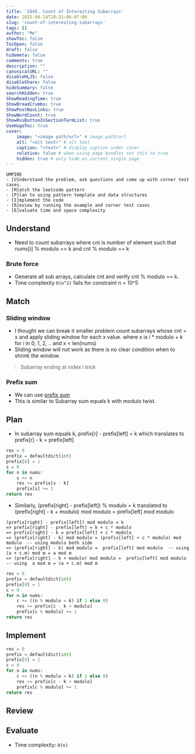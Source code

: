 ```yaml
---
title: '2845. Count of Interesting Subarrays'
date: 2025-04-24T20:31:06-07:00
slug: 'count-of-interesting-subarrays'
tags: []
author: "Me"
showToc: false
TocOpen: false
draft: false
hidemeta: false
comments: true
description: ""
canonicalURL: ""
disableHLJS: false
disableShare: false
hideSummary: false
searchHidden: true
ShowReadingTime: true
ShowBreadCrumbs: true
ShowPostNavLinks: true
ShowWordCount: true
ShowRssButtonInSectionTermList: true
UseHugoToc: true
cover:
    image: "<image path/url>" # image path/url
    alt: "<alt text>" # alt text
    caption: "<text>" # display caption under cover
    relative: false # when using page bundles set this to true
    hidden: true # only hide on current single page
---
```


```
UMPIRE
- [U]nderstand the problem, ask questions and come up with corner test cases.
- [M]atch the leetcode pattern
- [P]lan to using pattern template and data structures
- [I]mplement the code
- [R]eview by running the example and corner test cases
- [E]valuate time and space complexity
```

## Understand

- Need to count subarrays where cnt is number of element such that nums[i] % modulo == k and cnt % modulo == k

### Brute force

- Generate all sub arrays, calculate cnt and  verify cnt % modulo == k.
- Time complexity `O(n^2)` fails for constraint n = 10^5

## Match

### Sliding window
- I thought we can break it smaller problem count subarrays whose cnt = x and apply sliding window for each x value. where x is i  * modulo + k for i in 0, 1, 2, .. and x < len(nums)
- Sliding window will not work as there is no clear condition when to shrink the window.

> Subarray ending at index i trick

### Prefix sum

- We can use [prefix sum](/posts/leetcode/leetcode-patterns/prefix-sum)
- This is similar to Subarray sum equals k with modulo twist.



## Plan

- In subarray sum equals k, prefix[r] - prefix[left] = k which translates to prefix[r] - k = prefix[left]

```python
res = 0
prefix = defaultdict(int)
prefix[0] = 1
s = 0
for n in nums:
    s += n
    res += prefix[s - k]
    prefix[s] += 1
return res
```

- Similarly, (prefix[right] - prefix[left]) % modulo = k translated to (prefix[right] - k + modulo) mod modulo =  prefix[left] mod modulo
```
(prefix[right] - prefix[left]) mod modulo = k
=> prefix[right] - prefix[left] = k + c * modulo
=> prefix[right] - k = prefix[left] + c * modulo 
=> (prefix[right] - k) mod modulo = (prefix[left] + c * modulo) mod modulo  -- using modulo both side
=> (prefix[right] - k) mod modulo =  prefix[left] mod modulo  -- using (a + c.m) mod m = a mod m
=> (prefix[right] - k + modulo) mod modulo =  prefix[left] mod modulo -- using  a mod m = (a + c.m) mod m
```

```python
res = 0
prefix = defaultdict(int)
prefix[0] = 1
c = 0
for n in nums:
    c += ((n % modulo = k) if 1 else 0)
    res += prefix[c - k + modulo]
    prefix[c % modulo] += 1
return res
```

## Implement

```python
res = 0
prefix = defaultdict(int)
prefix[0] = 1
c = 0
for n in nums:
    c += ((n % modulo = k) if 1 else 0)
    res += prefix[c - k + modulo]
    prefix[c % modulo] += 1
return res
```

## Review

## Evaluate

- Time complexity: `O(n)`

